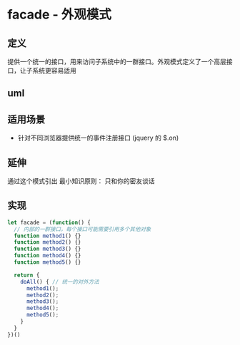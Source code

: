 # facade - 外观模式

## 定义
提供一个统一的接口，用来访问子系统中的一群接口。外观模式定义了一个高层接口，让子系统更容易适用

## uml

## 适用场景

+ 针对不同浏览器提供统一的事件注册接口 (jquery 的 $.on)

## 延伸

通过这个模式引出 最小知识原则： 只和你的密友谈话

## 实现

```javascript
let facade = (function() {
  // 内部的一群接口，每个接口可能需要引用多个其他对象
  function method1() {}
  function method2() {}
  function method3() {}
  function method4() {}
  function method5() {}

  return {
    doAll() { // 统一的对外方法
      method1();
      method2();
      method3();
      method4();
      method5();
    }
  }
})()
```